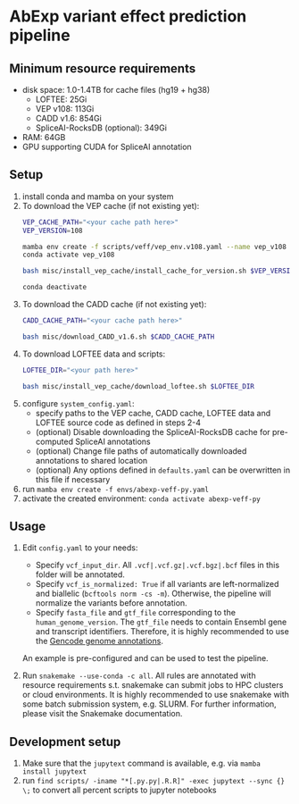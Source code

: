 # AbExp variant effect prediction pipeline

## Minimum resource requirements

- disk space: 1.0-1.4TB for cache files (hg19 + hg38)
  - LOFTEE: 25Gi
  - VEP v108: 113Gi
  - CADD v1.6: 854Gi
  - SpliceAI-RocksDB (optional): 349Gi
- RAM: 64GB
- GPU supporting CUDA for SpliceAI annotation

## Setup

1) install conda and mamba on your system
2) To download the VEP cache (if not existing yet):
   ```bash
   VEP_CACHE_PATH="<your cache path here>"
   VEP_VERSION=108

   mamba env create -f scripts/veff/vep_env.v108.yaml --name vep_v108
   conda activate vep_v108
   
   bash misc/install_vep_cache/install_cache_for_version.sh $VEP_VERSION $VEP_CACHE_PATH
   
   conda deactivate
   ```
3) To download the CADD cache (if not existing yet):
   ```bash
   CADD_CACHE_PATH="<your cache path here>"

   bash misc/download_CADD_v1.6.sh $CADD_CACHE_PATH
   ```
4) To download LOFTEE data and scripts:
   ```bash
   LOFTEE_DIR="<your path here>"

   bash misc/install_vep_cache/download_loftee.sh $LOFTEE_DIR
   ```
4) configure `system_config.yaml`:
   - specify paths to the VEP cache, CADD cache, LOFTEE data and LOFTEE source code as defined in steps 2-4
   - (optional) Disable downloading the SpliceAI-RocksDB cache for pre-computed SpliceAI annotations
   - (optional) Change file paths of automatically downloaded annotations to shared location
   - (optional) Any options defined in `defaults.yaml` can be overwritten in this file if necessary
2) run `mamba env create -f envs/abexp-veff-py.yaml`
3) activate the created environment: `conda activate abexp-veff-py`

## Usage

1) Edit `config.yaml` to your needs:
   - Specify `vcf_input_dir`. All `.vcf|.vcf.gz|.vcf.bgz|.bcf` files in this folder will be annotated.
   - Specify `vcf_is_normalized: True` if all variants are left-normalized and biallelic (`bcftools norm -cs -m`).
     Otherwise, the pipeline will normalize the variants before annotation.
   - Specify `fasta_file` and `gtf_file` corresponding to the `human_genome_version`.
     The `gtf_file` needs to contain Ensembl gene and transcript identifiers.
     Therefore, it is highly recommended to use the [Gencode genome annotations](https://ftp.ebi.ac.uk/pub/databases/gencode/Gencode_human/).
   
   An example is pre-configured and can be used to test the pipeline.

2) Run `snakemake --use-conda -c all`.
   All rules are annotated with resource requirements s.t. snakemake can submit jobs to HPC clusters or cloud environments.
   It is highly recommended to use snakemake with some batch submission system, e.g. SLURM.
   For further information, please visit the Snakemake documentation.

## Development setup

1) Make sure that the `jupytext` command is available, e.g. via `mamba install jupytext`
2) run `find scripts/ -iname "*[.py.py|.R.R]" -exec jupytext --sync {} \;` to convert all percent scripts to jupyter notebooks

